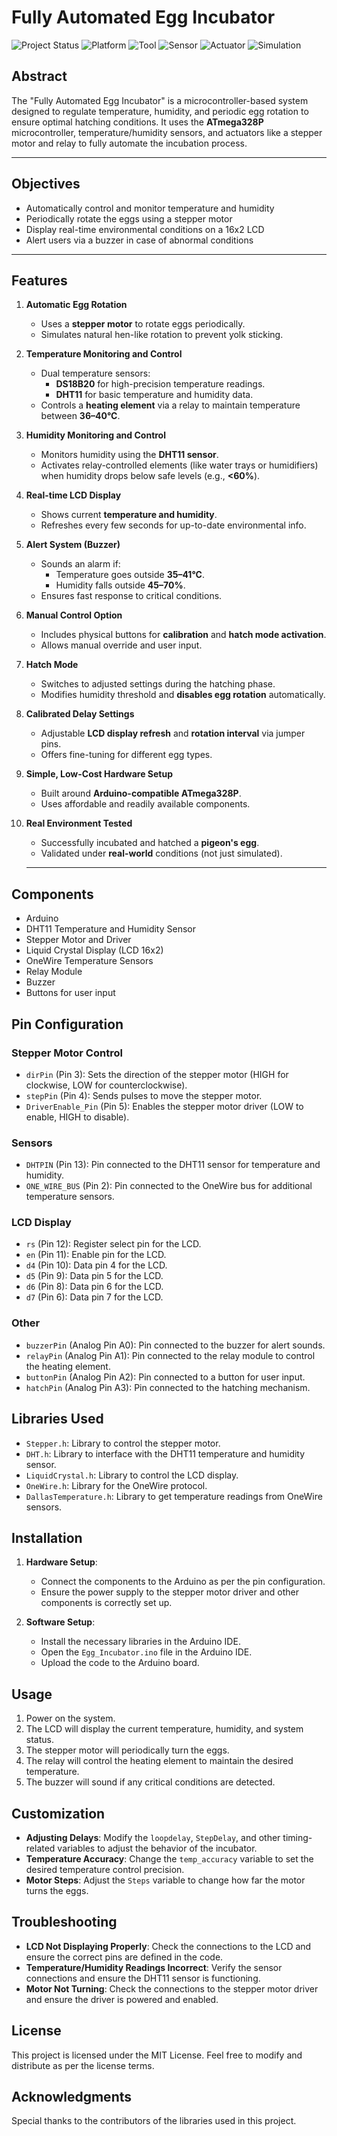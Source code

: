 # Fully Automated Egg Incubator

![Project Status](https://img.shields.io/badge/status-Completed-brightgreen.svg)
![Platform](https://img.shields.io/badge/platform-ATmega328P-blue.svg)
![Tool](https://img.shields.io/badge/tool-Arduino%20IDE-lightgrey.svg)
![Sensor](https://img.shields.io/badge/sensor-DHT11%20%7C%20DS18B20-orange.svg)
![Actuator](https://img.shields.io/badge/actuator-Stepper%20Motor%20%7C%20Relay-blueviolet.svg)
![Simulation](https://img.shields.io/badge/tested-In%20Real%20Environment-yellow.svg)

## Abstract

The "Fully Automated Egg Incubator" is a microcontroller-based system designed to regulate temperature, humidity, and periodic egg rotation to ensure optimal hatching conditions. It uses the **ATmega328P** microcontroller, temperature/humidity sensors, and actuators like a stepper motor and relay to fully automate the incubation process.

---

## Objectives

- Automatically control and monitor temperature and humidity
- Periodically rotate the eggs using a stepper motor
- Display real-time environmental conditions on a 16x2 LCD
- Alert users via a buzzer in case of abnormal conditions

---

## Features 

1. **Automatic Egg Rotation**
   - Uses a **stepper motor** to rotate eggs periodically.
   - Simulates natural hen-like rotation to prevent yolk sticking.

2. **Temperature Monitoring and Control**
   - Dual temperature sensors:
     - **DS18B20** for high-precision temperature readings.
     - **DHT11** for basic temperature and humidity data.
   - Controls a **heating element** via a relay to maintain temperature between **36–40°C**.

3. **Humidity Monitoring and Control**
   - Monitors humidity using the **DHT11 sensor**.
   - Activates relay-controlled elements (like water trays or humidifiers) when humidity drops below safe levels (e.g., **<60%**).

4. **Real-time LCD Display**
   - Shows current **temperature and humidity**.
   - Refreshes every few seconds for up-to-date environmental info.

5. **Alert System (Buzzer)**
   - Sounds an alarm if:
     - Temperature goes outside **35–41°C**.
     - Humidity falls outside **45–70%**.
   - Ensures fast response to critical conditions.

6. **Manual Control Option**
   - Includes physical buttons for **calibration** and **hatch mode activation**.
   - Allows manual override and user input.

7. **Hatch Mode**
   - Switches to adjusted settings during the hatching phase.
   - Modifies humidity threshold and **disables egg rotation** automatically.

8. **Calibrated Delay Settings**
   - Adjustable **LCD display refresh** and **rotation interval** via jumper pins.
   - Offers fine-tuning for different egg types.

9. **Simple, Low-Cost Hardware Setup**
   - Built around **Arduino-compatible ATmega328P**.
   - Uses affordable and readily available components.

10. **Real Environment Tested**
    - Successfully incubated and hatched a **pigeon's egg**.
    - Validated under **real-world** conditions (not just simulated).
   
    ---

## Components

- Arduino
- DHT11 Temperature and Humidity Sensor
- Stepper Motor and Driver
- Liquid Crystal Display (LCD 16x2)
- OneWire Temperature Sensors
- Relay Module
- Buzzer
- Buttons for user input

## Pin Configuration

### Stepper Motor Control

- `dirPin` (Pin 3): Sets the direction of the stepper motor (HIGH for clockwise, LOW for counterclockwise).
- `stepPin` (Pin 4): Sends pulses to move the stepper motor.
- `DriverEnable_Pin` (Pin 5): Enables the stepper motor driver (LOW to enable, HIGH to disable).

### Sensors

- `DHTPIN` (Pin 13): Pin connected to the DHT11 sensor for temperature and humidity.
- `ONE_WIRE_BUS` (Pin 2): Pin connected to the OneWire bus for additional temperature sensors.

### LCD Display

- `rs` (Pin 12): Register select pin for the LCD.
- `en` (Pin 11): Enable pin for the LCD.
- `d4` (Pin 10): Data pin 4 for the LCD.
- `d5` (Pin 9): Data pin 5 for the LCD.
- `d6` (Pin 8): Data pin 6 for the LCD.
- `d7` (Pin 6): Data pin 7 for the LCD.

### Other

- `buzzerPin` (Analog Pin A0): Pin connected to the buzzer for alert sounds.
- `relayPin` (Analog Pin A1): Pin connected to the relay module to control the heating element.
- `buttonPin` (Analog Pin A2): Pin connected to a button for user input.
- `hatchPin` (Analog Pin A3): Pin connected to the hatching mechanism.

## Libraries Used

- `Stepper.h`: Library to control the stepper motor.
- `DHT.h`: Library to interface with the DHT11 temperature and humidity sensor.
- `LiquidCrystal.h`: Library to control the LCD display.
- `OneWire.h`: Library for the OneWire protocol.
- `DallasTemperature.h`: Library to get temperature readings from OneWire sensors.

## Installation

1. **Hardware Setup**:
    - Connect the components to the Arduino as per the pin configuration.
    - Ensure the power supply to the stepper motor driver and other components is correctly set up.
    
2. **Software Setup**:
    - Install the necessary libraries in the Arduino IDE.
    - Open the `Egg_Incubator.ino` file in the Arduino IDE.
    - Upload the code to the Arduino board.

## Usage

1. Power on the system.
2. The LCD will display the current temperature, humidity, and system status.
3. The stepper motor will periodically turn the eggs.
4. The relay will control the heating element to maintain the desired temperature.
5. The buzzer will sound if any critical conditions are detected.

## Customization

- **Adjusting Delays**: Modify the `loopdelay`, `StepDelay`, and other timing-related variables to adjust the behavior of the incubator.
- **Temperature Accuracy**: Change the `temp_accuracy` variable to set the desired temperature control precision.
- **Motor Steps**: Adjust the `Steps` variable to change how far the motor turns the eggs.

## Troubleshooting

- **LCD Not Displaying Properly**: Check the connections to the LCD and ensure the correct pins are defined in the code.
- **Temperature/Humidity Readings Incorrect**: Verify the sensor connections and ensure the DHT11 sensor is functioning.
- **Motor Not Turning**: Check the connections to the stepper motor driver and ensure the driver is powered and enabled.

## License

This project is licensed under the MIT License. Feel free to modify and distribute as per the license terms.

## Acknowledgments

Special thanks to the contributors of the libraries used in this project.
